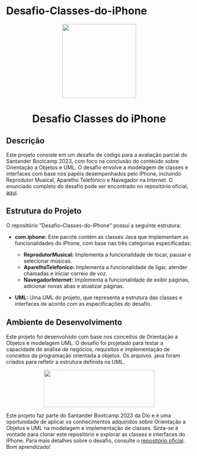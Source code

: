 # Desafio-Classes-do-iPhone
<p align="center">
  <img width="200" height="200" src="https://lp.dio.me/wp-content/uploads/2023/05/BADGE_LUZ-4.png">
</p>
<h1 align="center">Desafio Classes do iPhone</h1>

## Descrição

Este projeto consiste em um desafio de código para a avaliação parcial do Santander Bootcamp 2023, com foco na conclusão do conteúdo sobre Orientação a Objetos e UML. O desafio envolve a modelagem de classes e interfaces com base nos papéis desempenhados pelo iPhone, incluindo Reprodutor Musical, Aparelho Telefônico e Navegador na Internet. O enunciado completo do desafio pode ser encontrado no repositório oficial, [aqui](https://github.com/digitalinnovationone/trilha-java-basico/tree/main/desafios/poo).

## Estrutura do Projeto
O repositório "Desafio-Classes-do-IPhone" possui a seguinte estrutura:

* **com.iphone:** Este pacote contém as classes Java que implementam as funcionalidades do iPhone, com base nas três categorias especificadas:
  * **ReprodutorMusical:** Implementa a funcionalidade de tocar, pausar e selecionar músicas.
  * **AparelhoTelefonico:** Implementa a funcionalidade de ligar, atender chamadas e iniciar correio de voz.
  * **NavegadorInternet:** Implementa a funcionalidade de exibir páginas, adicionar novas abas e atualizar páginas.

* **UML:** Uma UML do projeto, que representa a estrutura das classes e interfaces de acordo com as especificações do desafio.

## Ambiente de Desenvolvimento
Este projeto foi desenvolvido com base nos conceitos de Orientação a Objetos e modelagem UML. O desafio foi projetado para testar a capacidade de análise de negócios, requisitos e implementação de conceitos da programação orientada a objetos. Os arquivos .java foram criados para refletir a estrutura definida na UML.

<p align="center">
  <img width="300" height="100" src="https://static.wixstatic.com/media/7a378f_5140deabd7d040378d740069cb692b87~mv2.png/v1/crop/x_0,y_10,w_1334,h_493/fill/w_568,h_208,al_c,q_85,usm_0.66_1.00_0.01,enc_auto/logo%20DIO.png">
</p>

Este projeto faz parte do Santander Bootcamp 2023 da Dio e é uma oportunidade de aplicar os conhecimentos adquiridos sobre Orientação a Objetos e UML na modelagem e implementação de classes. Sinta-se à vontade para clonar este repositório e explorar as classes e interfaces do iPhone. Para mais detalhes sobre o desafio, consulte o [repositório oficial](https://github.com/digitalinnovationone/trilha-java-basico/tree/main/desafios/poo). Bom aprendizado!
